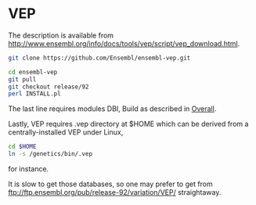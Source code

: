 # VEP

The description is available from http://www.ensembl.org/info/docs/tools/vep/script/vep_download.html.
```bash
git clone https://github.com/Ensembl/ensembl-vep.git

cd ensembl-vep
git pull
git checkout release/92
perl INSTALL.pl
```
The last line requires modules DBI, Build as described in [Overall](../overall).

Lastly, VEP requires .vep directory at $HOME which can be derived from a centrally-installed VEP under Linux,
```bash
cd $HOME
ln -s /genetics/bin/.vep
```
for instance.

It is slow to get those databases, so one may prefer to get from ftp://ftp.ensembl.org/pub/release-92/variation/VEP/ straightaway.
